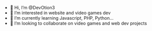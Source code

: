 - 👋 Hi, I’m @DevOtion3
- 👀 I’m interested in website and video games dev
- 🌱 I’m currently learning Javascript, PHP, Python...
- 💞️ I’m looking to collaborate on video games and web dev projects


<!---
DevOtion3/DevOtion3 is a ✨ special ✨ repository because its `README.md` (this file) appears on your GitHub profile.
You can click the Preview link to take a look at your changes.
--->
